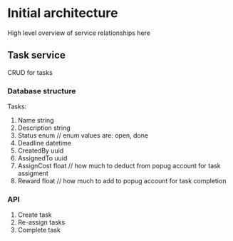 # Initial architecture

High level overview of service relationships here <link to miro missing for now>

## Task service

CRUD for tasks

### Database structure

Tasks:
1) Name string
2) Description string
3) Status enum // enum values are: open, done
4) Deadline datetime
5) CreatedBy uuid
6) AssignedTo uuid
7) AssignCost float // how much to deduct from popug account for task assigment
8) Reward float // how much to add to popug account for task completion

### API

1) Create task
2) Re-assign tasks
3) Complete task
